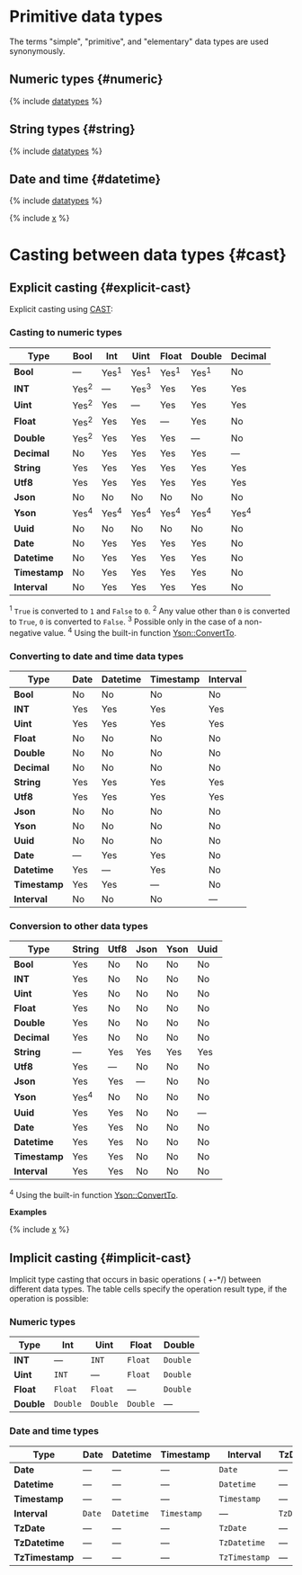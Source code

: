 # Primitive data types

The terms "simple", "primitive", and "elementary" data types are used synonymously.

## Numeric types {#numeric}

{% include [datatypes](datatypes_primitive_number.md) %}

## String types {#string}

{% include [datatypes](datatypes_primitive_string.md) %}

## Date and time {#datetime}

{% include [datatypes](datatypes_primitive_datetime.md) %}

{% include [x](tz_date_types.md) %}

# Casting between data types {#cast}

## Explicit casting {#explicit-cast}

Explicit casting using [CAST](../../syntax/expressions.md#cast):

### Casting to numeric types

| Type | Bool | Int | Uint | Float | Double | Decimal |
| --- | --- | --- | --- | --- | --- | --- |
| **Bool** | — | Yes<sup>1</sup> | Yes<sup>1</sup> | Yes<sup>1</sup> | Yes<sup>1</sup> | No | Yes | No |
| **INT** | Yes<sup>2</sup> | — | Yes<sup>3</sup> | Yes | Yes | Yes |
| **Uint** | Yes<sup>2</sup> | Yes | — | Yes | Yes | Yes |
| **Float** | Yes<sup>2</sup> | Yes | Yes | — | Yes | No |
| **Double** | Yes<sup>2</sup> | Yes | Yes | Yes | — | No |
| **Decimal** | No | Yes | Yes | Yes | Yes | — |
| **String** | Yes | Yes | Yes | Yes | Yes | Yes |
| **Utf8** | Yes | Yes | Yes | Yes | Yes | Yes |
| **Json** | No | No | No | No | No | No |
| **Yson** | Yes<sup>4</sup> | Yes<sup>4</sup> | Yes<sup>4</sup> | Yes<sup>4</sup> | Yes<sup>4</sup> | Yes<sup>4</sup> |
| **Uuid** | No | No | No | No | No | No |
| **Date** | No | Yes | Yes | Yes | Yes | No | Yes |
| **Datetime** | No | Yes | Yes | Yes | Yes | No |
| **Timestamp** | No | Yes | Yes | Yes | Yes | No |
| **Interval** | No | Yes | Yes | Yes | Yes | No |

<sup>1</sup> `True` is converted to `1` and `False` to `0`.
<sup>2</sup> Any value other than `0` is converted to `True`, `0` is converted to `False`.
<sup>3</sup> Possible only in the case of a non-negative value.
<sup>4</sup> Using the built-in function [Yson::ConvertTo](../../udf/list/yson.md#ysonconvertto).

### Converting to date and time data types

| Type | Date | Datetime | Timestamp | Interval |
| --- | --- | --- | --- | --- |
| **Bool** | No | No | No | No |
| **INT** | Yes | Yes | Yes | Yes |
| **Uint** | Yes | Yes | Yes | Yes |
| **Float** | No | No | No | No |
| **Double** | No | No | No | No |
| **Decimal** | No | No | No | No |
| **String** | Yes | Yes | Yes | Yes |
| **Utf8** | Yes | Yes | Yes | Yes |
| **Json** | No | No | No | No |
| **Yson** | No | No | No | No |
| **Uuid** | No | No | No | No |
| **Date** | — | Yes | Yes | No |
| **Datetime** | Yes | — | Yes | No |
| **Timestamp** | Yes | Yes | — | No |
| **Interval** | No | No | No | — | — |

### Conversion to other data types

| Type | String | Utf8 | Json | Yson | Uuid |
| --- | --- | --- | --- | --- | --- |
| **Bool** | Yes | No | No | No | No |
| **INT** | Yes | No | No | No | No |
| **Uint** | Yes | No | No | No | No |
| **Float** | Yes | No | No | No | No |
| **Double** | Yes | No | No | No | No |
| **Decimal** | Yes | No | No | No | No |
| **String** | — | Yes | Yes | Yes | Yes |
| **Utf8** | Yes | — | No | No | No |
| **Json** | Yes | Yes | — | No | No |
| **Yson** | Yes<sup>4</sup> | No | No | No | No |
| **Uuid** | Yes | Yes | No | No | — |
| **Date** | Yes | Yes | No | No | No |
| **Datetime** | Yes | Yes | No | No | No |
| **Timestamp** | Yes | Yes | No | No | No |
| **Interval** | Yes | Yes | No | No | No |

<sup>4</sup> Using the built-in function [Yson::ConvertTo](../../udf/list/yson.md#ysonconvertto).

**Examples**

{% include [x](../../_includes/cast_examples.md) %}

## Implicit casting {#implicit-cast}

Implicit type casting that occurs in basic operations ( +-\*/) between different data types. The table cells specify the operation result type, if the operation is possible:

### Numeric types

| Type | Int | Uint | Float | Double |
| --- | --- | --- | --- | --- |
| **INT** | — | `INT` | `Float` | `Double` |
| **Uint** | `INT` | — | `Float` | `Double` |
| **Float** | `Float` | `Float` | — | `Double` |
| **Double** | `Double` | `Double` | `Double` | — |

### Date and time types

| Type | Date | Datetime | Timestamp | Interval | TzDate | TzDatetime | TzTimestamp |
| --- | --- | --- | --- | --- | --- | --- | --- |
| **Date** | — | — | — | `Date` | — | — | — |
| **Datetime** | — | — | — | `Datetime` | — | — | — |
| **Timestamp** | — | — | — | `Timestamp` | — | — | — |
| **Interval** | `Date` | `Datetime` | `Timestamp` | — | `TzDate` | `TzDatetime` | `TzTimestamp` |
| **TzDate** | — | — | — | `TzDate` | — | — | — |
| **TzDatetime** | — | — | — | `TzDatetime` | — | — | — |
| **TzTimestamp** | — | — | — | `TzTimestamp` | — | — | — |

